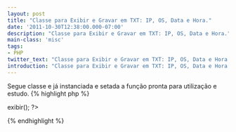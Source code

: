 ```yaml
---
layout: post
title: "Classe para Exibir e Gravar em TXT: IP, OS, Data e Hora."
date: '2011-10-30T12:38:00.000-07:00'
description: "Classe para Exibir e Gravar em TXT: IP, OS, Data e Hora."
main-class: 'misc'
tags:
- PHP
twitter_text: "Classe para Exibir e Gravar em TXT: IP, OS, Data e Hora."
introduction: "Classe para Exibir e Gravar em TXT: IP, OS, Data e Hora."
---
```

Segue classe e já instanciada e setada a função pronta para utilização e estudo.
{% highlight php %}
<?php
 class Dados{
 function exibir(){
 $ip = ($_SERVER['REMOTE_ADDR']);
 $browser = ($_SERVER['HTTP_USER_AGENT']);
 $data = date('d/m/Y H:i:s');
 //ARQUIVO TXT
 $arquivo = "estatisticas.txt";
 echo 'Número IP: '.$ip.' ';
 echo 'Navegador: ';
 if (strchr($browser, 'Firefox'))
  {
  $nav = 'Firefox ';
  }
  elseif (strchr($browser, 'Chromium'))
  {
  $nav = 'Chromium ';
  }
  elseif (strchr($browser, 'Chrome'))
  {
  $nav = 'Chrome ';
  }
  elseif (strchr($browser, 'Opera'))
  {
  $nav = 'Opera ';
  }
  elseif (strchr($browser, 'Windows'))
  {
  $nav = 'Internet Explorer ';
  }else{
  $nav = 'Outro Navegador ';
 }
 echo $nav.'';
 echo 'Sistema Operacional:  ';
 if (strchr($browser, 'Linux'))
 {
 $os = 'Linux ';
 }
 elseif (strchr($browser, 'Windows'))
 {
 $os = 'Windows ';
 }else{
 $os = 'Outro Sistema ';
 }
 echo $os.'Data e Hora: '.$data;
 //PREPARA O CONTEÚDO A SER GRAVADO
 $conteudo = "Ip: $ip\r\nSistema: $os\r\nNavegador: $nav\r\nData e Hora: $data\r\n-------------------------------------------\r\n";
 //TENTA ABRIR O ARQUIVO TXT
 if (!$abrir = fopen($arquivo, "a")) {
 echo "Erro abrindo arquivo ($arquivo)";
 exit;
 }
 //ESCREVE NO ARQUIVO TXT
 if (!fwrite($abrir, $conteudo)) {
 print "Erro escrevendo no arquivo ($arquivo)";
 exit;
 }
 //FECHA O ARQUIVO
 fclose($abrir);
 }//fim da função da exbir();
}//fim da class Dados
 $mostrar = new Dados();
 $mostrar->exibir();
?>
{% endhighlight %}
